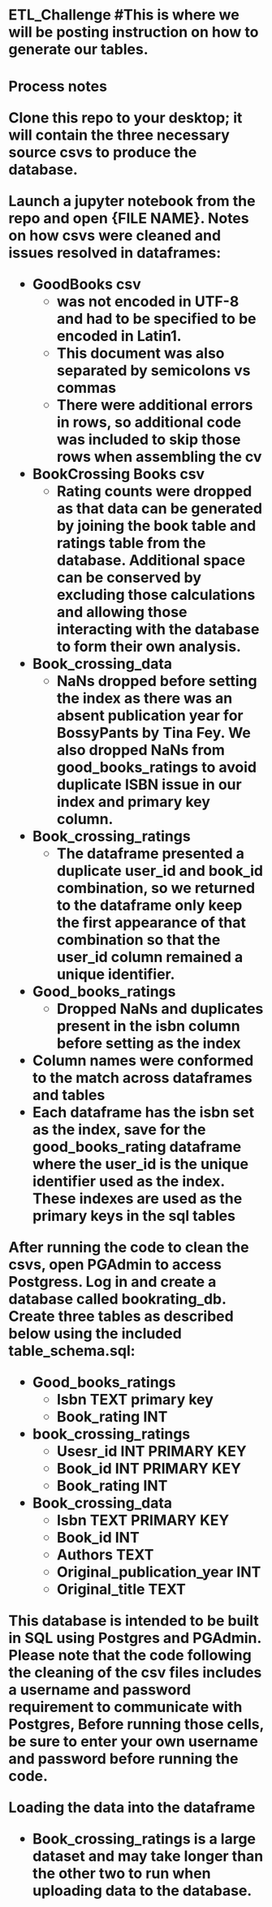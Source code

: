 <h1> ETL_Challenge
#This is where we will be posting instruction on how to generate our tables. 

<h1>Process notes

Clone this repo to your desktop; it will contain the three necessary source csvs to produce the database.

Launch a jupyter notebook from the repo and open {FILE NAME}.
Notes on how csvs were cleaned and issues resolved in dataframes:
* GoodBooks csv 
  * was not encoded in UTF-8 and had to be specified to be encoded in Latin1. 
  * This document was also separated by semicolons vs commas
  * There were additional errors in rows, so additional code was included to skip those rows when assembling the cv
* BookCrossing Books csv
  * Rating counts were dropped as that data can be generated by joining the book table and ratings table from the database.  Additional space can be conserved by excluding those calculations and allowing those interacting with the database to form their own analysis.
* Book_crossing_data
  * NaNs dropped before setting the index as there was an absent publication year for BossyPants by Tina Fey. We also dropped NaNs from good_books_ratings to avoid duplicate ISBN issue in our index and primary key column.
* Book_crossing_ratings
  * The dataframe presented a duplicate user_id and book_id combination, so we returned to the dataframe only keep the first appearance of that combination so that the user_id column remained a unique identifier.
* Good_books_ratings
  * Dropped NaNs and duplicates present in the isbn column before setting as the index
* Column names were conformed to the match across dataframes and tables
* Each dataframe has the isbn set as the index, save for the good_books_rating dataframe where the user_id is the unique identifier used as the index. These indexes are used as the primary keys in the sql tables

After running the code to clean the csvs, open PGAdmin to access Postgress.
Log in and create a database called bookrating_db.
Create three tables as described below using the included table_schema.sql:
* Good_books_ratings
    * Isbn TEXT primary key
    * Book_rating INT
* book_crossing_ratings
    * Usesr_id INT PRIMARY KEY
    * Book_id INT PRIMARY KEY
    * Book_rating INT
* Book_crossing_data
    * Isbn TEXT PRIMARY KEY
    * Book_id INT
    * Authors TEXT
    * Original_publication_year INT
    * Original_title TEXT


This database is intended to be built in SQL using Postgres and PGAdmin.  Please note that the code following the cleaning of the csv files includes a username and password requirement to communicate with Postgres,  Before running those cells, be sure to enter your own username and password before running the code.

Loading the data into the dataframe
* Book_crossing_ratings is a large dataset and may take longer than the other two to run when uploading data to the database.
